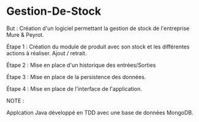 Gestion-De-Stock
================
But :
Création d'un logiciel permettant la gestion de stock de l'entreprise Mure & Peyrot.


Étape 1 :
Création du module de produit avec son stock et les différentes actions à réaliser.
Ajout / retrait.

Étape 2 : 
Mise en place d'un historique des entrées/Sorties

Étape 3 :
Mise en place de la persistence des données.

Étape 4 :
Mise en place de l'interface de l'application.

NOTE :

Applcation Java développé en TDD avec une base de données MongoDB.

